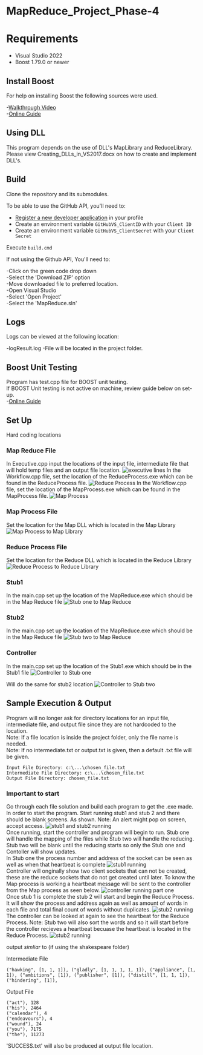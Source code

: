 # MapReduce_Project_Phase-4
# Requirements

  * Visual Studio 2022
  * Boost 1.79.0 or newer

## Install Boost

For help on installing Boost the following sources were used. 

-[Walkthrough Video](https://www.youtube.com/watch?v=5afpq2TkOHc&t=451s)
<br>
-[Online Guide](https://levelup.gitconnected.com/the-definite-guide-on-compiling-and-linking-boost-c-libraries-for-visual-studio-projects-c79464d7282d)

## Using DLL
This program depends on the use of DLL's MapLibrary and ReduceLibrary. Please view Creating_DLLs_in_VS2017.docx on how to create and implement DLL's. 

## Build

Clone the repository and its submodules.

To be able to use the GitHub API, you'll need to:

- [Register a new developer application](https://github.com/settings/developers) in your profile
- Create an environment variable `GitHubVS_ClientID` with your `Client ID`
- Create an environment variable `GitHubVS_ClientSecret` with your `Client Secret`

Execute `build.cmd`

If not using the Github API, You'll need to:

-Click on the green code drop down
<br>
-Select the 'Download ZIP' option
<br>
-Move downloaded file to preferred location.
<br>
-Open Visual Studio
<br>
-Select 'Open Project'
<br>
-Select the 'MapReduce.sln'
<br>

## Logs
Logs can be viewed at the following location:

-logResult.log
-File will be located in the project folder.

## Boost Unit Testing
Program has test.cpp file for BOOST unit testing. 
<br>
If BOOST Unit testing is not active on machine, review guide below on set-up.
<br>
-[Online Guide](https://docs.microsoft.com/en-us/visualstudio/test/how-to-use-boost-test-for-cpp?view=vs-2022)

## Set Up
Hard coding locations
<br>
### Map Reduce File
In Executive.cpp input the locations of the input file, intermediate file that will hold temp files and an output file location.
![executive lines](https://github.com/ColtonWilson/MapReduce_Project_Phase-4/blob/main/images/executive01.png)
In the Workflow.cpp file, set the location of the ReduceProcess.exe which can be found in the ReduceProcess file. 
![Reduce Process](https://github.com/ColtonWilson/MapReduce_Project_Phase-4/blob/main/images/workflow01.png)
In the Workflow.cpp file, set the location of the MapProcess.exe which can be found in the MapProcess file. 
![Map Process](https://github.com/ColtonWilson/MapReduce_Project_Phase-4/blob/main/images/workflow02.png)

### Map Process File
Set the location for the Map DLL which is located in the Map Library
![Map Process to Map Library](https://github.com/ColtonWilson/MapReduce_Project_Phase-4/blob/main/images/Mapprocess01.png)
### Reduce Process File
Set the location for the Reduce DLL which is located in the Reduce Library
![Reduce Process to Reduce Library](https://github.com/ColtonWilson/MapReduce_Project_Phase-4/blob/main/images/Reduceprocess01.png)

### Stub1
In the main.cpp set up the location of the MapReduce.exe which should be in the Map Reduce file
![Stub one to Map Reduce](https://github.com/ColtonWilson/MapReduce_Project_Phase-4/blob/main/images/stubone01.png)

### Stub2
In the main.cpp set up the location of the MapReduce.exe which should be in the Map Reduce file
![Stub two to Map Reduce](https://github.com/ColtonWilson/MapReduce_Project_Phase-4/blob/main/images/stubtwo01.png)

### Controller
In the main.cpp set up the location of the Stub1.exe which should be in the Stub1 file
![Controller to Stub one](https://github.com/ColtonWilson/MapReduce_Project_Phase-4/blob/main/images/controller01.png)

Will do the same for stub2 location
![Controller to Stub two](https://github.com/ColtonWilson/MapReduce_Project_Phase-4/blob/main/images/controller02.png)

## Sample Execution & Output

Program will no longer ask for directory locations for an input file, intermediate file, and output file since they are not hardcoded to the location. 
<br>
Note: If a file location is inside the project folder, only the file name is needed. 
<br>
Note: If no intermediate.txt or output.txt is given, then a default .txt file will be given. 

```
Input File Directory: c:\...\chosen_file.txt
Intermediate File Directory: c:\...\chosen_file.txt 
Output File Directory: chosen_file.txt

```
### Important to start
Go through each file solution and build each program to get the .exe made.
<br>
In order to start the program. Start running stub1 and stub 2 and there should be blank screens. As shown. Note: An alert might pop on screen, accept access. 
![stub1 and stub2 running](https://github.com/ColtonWilson/MapReduce_Project_Phase-4/blob/main/images/running01.png)
<br>
Once running, start the controller and program will begin to run. Stub one will handle the mapping of the files while Stub two will handle the reducing. 
<br>
Stub two will be blank until the reducing starts so only the Stub one and Contoller will show updates. 
<br>
In Stub one the process number and address of the socket can be seen as well as when that heartbeat is complete
![stub1 running](https://github.com/ColtonWilson/MapReduce_Project_Phase-4/blob/main/images/running02.png)
<br>
Controller will onginally show two client sockets that can not be created, these are the reduce sockets that do not get created until later. To know the Map process is working a heartbeat message will be sent to the controller from the Map process as seen below. 
![controller running part one](https://github.com/ColtonWilson/MapReduce_Project_Phase-4/blob/main/images/running03.png)
<br>
Once stub 1 is complete the stub 2 will start and begin the Reduce Process. It will show the process and address again as well as amount of words in each file and total final count of words without duplicates.
![stub2 running](https://github.com/ColtonWilson/MapReduce_Project_Phase-4/blob/main/images/running04.png)
<br>
The controller can be looked at again to see the heartbeat for the Reduce Process. Note: Stub two will also sort the words and so it will start before the controller recieves a heartbeat becuase the heartbeat is located in the Reduce Process. 
![stub2 running](https://github.com/ColtonWilson/MapReduce_Project_Phase-4/blob/main/images/running05.png)
<br>


output *simliar* to (if using the shakespeare folder)

Intermediate File
```
("hawking", [1, 1, 1]), ("gladly", [1, 1, 1, 1, 1]), ("appliance", [1, 1]), ("ambitions", [1]), ("publisher", [1]), ("distill", [1, 1, 1]), ("hindering", [1]), 
```

Output File

```
("act"), 128
("his"), 2464
("calendar"), 4
("endeavours"), 4
("wound"), 24
("you"), 7175
("the"), 11273
```
'SUCCESS.txt' will also be produced at output file location.
